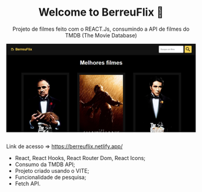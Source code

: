 <h1 align="center">Welcome to BerreuFlix 👋</h1>

<p align="center">Projeto de filmes feito com o REACT.Js, consumindo a API de filmes do TMDB (The Movie Database)</p>

<a href="https://berreuflix.netlify.app/" target="_blank">
<img alt="BerreuFlix" src="./src/img/berreuflix.png" align="center" />
</a>

##

<p>Link de acesso => <a href="https://berreuflix.netlify.app/" target="_blank">https://berreuflix.netlify.app/</a></p>
 
  - React, React Hooks, React Router Dom, React Icons;
  - Consumo da TMDB API;
  - Projeto criado usando o VITE;
  - Funcionalidade de pesquisa;
  - Fetch API.





